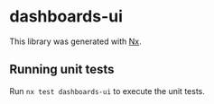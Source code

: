 # dashboards-ui

This library was generated with [Nx](https://nx.dev).

## Running unit tests

Run `nx test dashboards-ui` to execute the unit tests.
